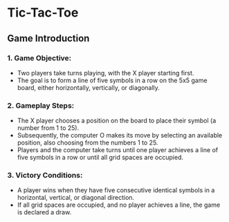 # Tic-Tac-Toe

## Game Introduction

### 1. **Game Objective:**
   - Two players take turns playing, with the X player starting first.
   - The goal is to form a line of five symbols in a row on the 5x5 game board, either horizontally, vertically, or diagonally.

### 2. **Gameplay Steps:**
   - The X player chooses a position on the board to place their symbol (a number from 1 to 25).
   - Subsequently, the computer O makes its move by selecting an available position, also choosing from the numbers 1 to 25.
   - Players and the computer take turns until one player achieves a line of five symbols in a row or until all grid spaces are occupied.

### 3. **Victory Conditions:**
   - A player wins when they have five consecutive identical symbols in a horizontal, vertical, or diagonal direction.
   - If all grid spaces are occupied, and no player achieves a line, the game is declared a draw.
